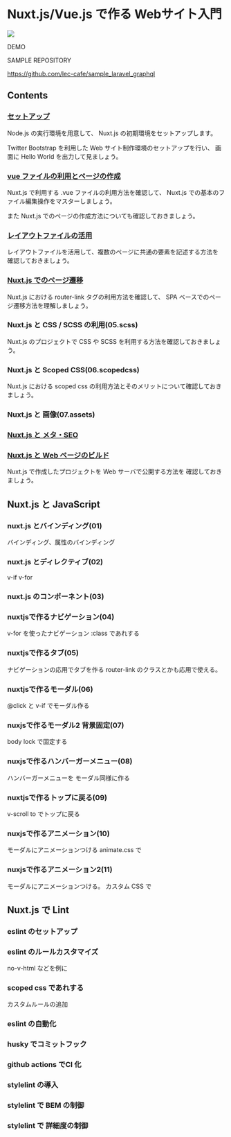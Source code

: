 # Nuxt.js/Vue.js で作る Webサイト入門

![](/images/leccafe.png)

DEMO


SAMPLE REPOSITORY

https://github.com/lec-cafe/sample_laravel_graphql


## Contents



### [セットアップ](01.setup.md)

Node.js の実行環境を用意して、 Nuxt.js の初期環境をセットアップします。

Twitter Bootstrap を利用した Web サイト制作環境のセットアップを行い、
画面に Hello World を出力して見ましょう。

### [vue ファイルの利用とページの作成](02.page)

Nuxt.js で利用する .vue ファイルの利用方法を確認して、
Nuxt.js での基本のファイル編集操作をマスターしましょう。

また Nuxt.js でのページの作成方法についても確認しておきましょう。

### [レイアウトファイルの活用](03.layout)

レイアウトファイルを活用して、複数のページに共通の要素を記述する方法を
確認しておきましょう。

### [Nuxt.js でのページ遷移](04.routing)

Nuxt.js における router-link タグの利用方法を確認して、
SPA ベースでのページ遷移方法を理解しましょう。

### Nuxt.js と CSS / SCSS の利用(05.scss)

Nuxt.js のプロジェクトで CSS や SCSS を利用する方法を確認しておきましょう。

### Nuxt.js と Scoped CSS(06.scopedcss)

Nuxt.js における scoped css の利用方法とそのメリットについて確認しておきましょう。

### Nuxt.js と 画像(07.assets)

### [Nuxt.js と メタ・SEO](08.scopedcss)


### [Nuxt.js と Web ページのビルド]()

Nuxt.js で作成したプロジェクトを Web サーバで公開する方法を
確認しておきましょう。


## Nuxt.js と JavaScript

### nuxt.js とバインディング(01)

バインディング、属性のバインディング

### nuxt.js とディレクティブ(02)

v-if v-for

### nuxt.js のコンポーネント(03)

### nuxtjsで作るナビゲーション(04)

v-for を使ったナビゲーション 
:class であれする

### nuxtjsで作るタブ(05)

ナビゲーションの応用でタブを作る
router-link のクラスとかも応用で使える。

### nuxtjsで作るモーダル(06)

@click と v-if でモーダル作る

### nuxjsで作るモーダル2 背景固定(07)

body lock で固定する

### nuxjsで作るハンバーガーメニュー(08)

ハンバーガーメニューを モーダル同様に作る

### nuxtjsで作るトップに戻る(09)

v-scroll to でトップに戻る

### nuxjsで作るアニメーション(10)

モーダルにアニメーションつける
animate.css で

### nuxjsで作るアニメーション2(11)

モーダルにアニメーションつける。
カスタム CSS で


## Nuxt.js で Lint 

### eslint のセットアップ

### eslint のルールカスタマイズ

no-v-html などを例に

### scoped css であれする

カスタムルールの追加

### eslint の自動化

### husky でコミットフック

### github actions でCI 化

### stylelint の導入

### stylelint で BEM の制御

### stylelint で 詳細度の制御




